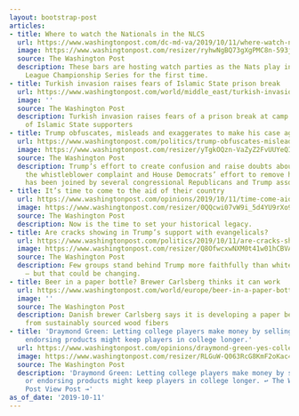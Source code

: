 ```yaml
---
layout: bootstrap-post
articles:
- title: Where to watch the Nationals in the NLCS
  url: https://www.washingtonpost.com/dc-md-va/2019/10/11/where-watch-nationals-nlcs/
  image: https://www.washingtonpost.com/resizer/ryhwNgBQ73gXgPMC8n-593jthzQ=/1440x0/smart/arc-anglerfish-washpost-prod-washpost.s3.amazonaws.com/public/W3PWFNZEXFE6DJDBGF46OQ2RX4.JPG
  source: The Washington Post
  description: These bars are hosting watch parties as the Nats play in the National
    League Championship Series for the first time.
- title: Turkish invasion raises fears of Islamic State prison break
  url: https://www.washingtonpost.com/world/middle_east/turkish-invasion-raises-fears-of-islamic-state-prison-break/2019/10/11/fd8badba-ec27-11e9-a329-7378fbfa1b63_story.html
  image: ''
  source: The Washington Post
  description: Turkish invasion raises fears of a prison break at camp holding thousands
    of Islamic State supporters
- title: Trump obfuscates, misleads and exaggerates to make his case against impeachment
  url: https://www.washingtonpost.com/politics/trump-obfuscates-misleads-and-exaggerates-to-make-his-case-against-impeachment/2019/10/10/398d8d0a-eaa3-11e9-9c6d-436a0df4f31d_story.html
  image: https://www.washingtonpost.com/resizer/yTgkOQzn-VaZyZ2FvUUYeQI5vmE=/1440x0/smart/arc-anglerfish-washpost-prod-washpost.s3.amazonaws.com/public/7GLVRMXKCUI6TIZJON4PX6Q3MM.jpg
  source: The Washington Post
  description: Trump’s effort to create confusion and raise doubts about facts surrounding
    the whistleblower complaint and House Democrats’ effort to remove him from office,
    has been joined by several congressional Republicans and Trump associates.
- title: It’s time to come to the aid of their country
  url: https://www.washingtonpost.com/opinions/2019/10/11/time-come-aid-their-country/
  image: https://www.washingtonpost.com/resizer/0QQcwi07vW9i_5d4YU9rXo9LRGM=/1440x0/smart/arc-anglerfish-washpost-prod-washpost.s3.amazonaws.com/public/AHVQXSQGDII6TNO7LU4HJ4NMGY.jpg
  source: The Washington Post
  description: Now is the time to set your historical legacy.
- title: Are cracks showing in Trump’s support with evangelicals?
  url: https://www.washingtonpost.com/politics/2019/10/11/are-cracks-showing-trumps-support-with-evangelicals/
  image: https://www.washingtonpost.com/resizer/Q8OfwcxwNXM0t41w01hCBVA30qA=/1440x0/smart/arc-anglerfish-washpost-prod-washpost.s3.amazonaws.com/public/GMRF5YUDZEI6RHQGJW2SVRBOAU.jpg
  source: The Washington Post
  description: Few groups stand behind Trump more faithfully than white evangelicals
    — but that could be changing.
- title: Beer in a paper bottle? Brewer Carlsberg thinks it can work
  url: https://www.washingtonpost.com/world/europe/beer-in-a-paper-bottle-brewer-carlsberg-thinks-it-can-work/2019/10/11/d5566a0e-ec24-11e9-a329-7378fbfa1b63_story.html
  image: ''
  source: The Washington Post
  description: Danish brewer Carlsberg says it is developing a paper beer bottle made
    from sustainably sourced wood fibers
- title: 'Draymond Green: Letting college players make money by selling jerseys or
    endorsing products might keep players in college longer.'
  url: https://www.washingtonpost.com/opinions/draymond-green-yes-college-athletes-should-be-able-to-make-a-living/2019/10/09/0ada4776-eaaa-11e9-9c6d-436a0df4f31d_story.html
  image: https://www.washingtonpost.com/resizer/RLGuW-Q063RcG8KmF2oKac4UgC4=/1440x0/smart/arc-anglerfish-washpost-prod-washpost.s3.amazonaws.com/public/RKU4N3HK2MI6TBOAQWQJRZD3G4.jpg
  source: The Washington Post
  description: 'Draymond Green: Letting college players make money by selling jerseys
    or endorsing products might keep players in college longer. ↩︎ The Washington
    Post View Post →'
as_of_date: '2019-10-11'
---
```


